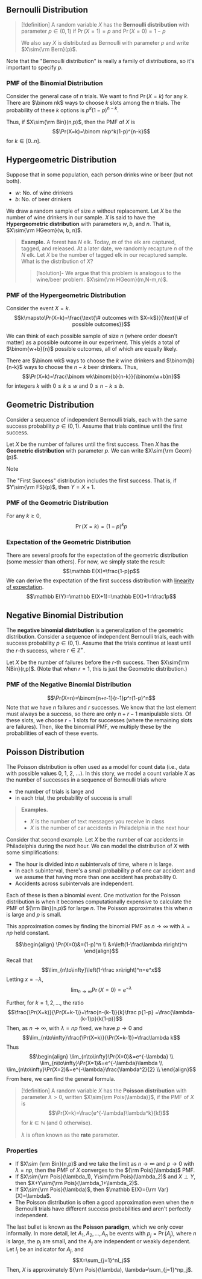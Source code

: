 ## Bernoulli Distribution

>[!definition]
>A random variable $X$ has the **Bernoulli distribution** with parameter $p\in (0,1)$ if $\Pr(X=1)=p$ and $\Pr(X=0)=1-p$ 
>
>We also say $X$ is distributed as Bernoulli with parameter $p$ and write $X\sim{\rm Bern}(p)$.

Note that the "Bernoulli distribution" is really a family of distributions, so it's important to specify $p$. 

### PMF of the Binomial Distribution

Consider the general case of $n$ trials. We want to find $\Pr(X=k)$ for any $k$. There are $\binom nk$ ways to choose $k$ slots among the $n$ trials. The probability of these $k$ options is $p^k(1-p)^{n-k}$. 

Thus, if $X\sim{\rm Bin}(n,p)$, then the PMF of $X$ is
$$\Pr(X=k)=\binom nkp^k(1-p)^{n-k}$$
for $k\in [0..n]$. 
## Hypergeometric Distribution

Suppose that in some population, each person drinks wine or beer (but not both).
- $w$: No. of wine drinkers
- $b$: No. of beer drinkers

We draw a random sample of size $n$ without replacement. Let $X$ be the number of wine drinkers in our sample. $X$ is said to have the **Hypergeometric distribution** with parameters $w, b,$ and $n$. That is, $X\sim{\rm HGeom}(w, b, n)$.

>**Example.** A forest has $N$ elk. Today, $m$ of the elk are captured, tagged, and released. At a later date, we randomly recapture $n$ of the $N$ elk. Let $X$ be the number of tagged elk in our recaptured sample.  What is the distribution of $X$?
>
>>[!solution]-
>>We argue that this problem is analogous to the wine/beer problem. $X\sim{\rm HGeom}(m,N-m,n)$.
### PMF of the Hypergeometric Distribution

Consider the event $X=k$.
$$k\mapsto\Pr(X=k)=\frac{\text{\# outcomes with $X=k$}}{\text{\# of possible outcomes}}$$

We can think of each possible sample of size $n$ (where order doesn't matter) as a possible outcome in our experiment. This yields a total of $\binom{w+b}{n}$ possible outcomes, all of which are equally likely. 

There are $\binom wk$ ways to choose the $k$ wine drinkers and $\binom{b}{n-k}$ ways to choose the $n-k$ beer drinkers. Thus,
$$\Pr(X=k)=\frac{\binom wk\binom{b}{n-k}}{\binom{w+b}n}$$
for integers $k$ with $0\leq k\leq w$ and $0\leq n-k\leq b$. 

## Geometric Distribution

Consider a sequence of independent Bernoulli trials, each with the same success probability $p\in(0,1)$. Assume that trials continue until the first success.

Let $X$ be the number of failures until the first success. Then $X$ has the **Geometric distribution** with parameter $p$. We can write $X\sim{\rm Geom}(p)$. 

>[!note]
>The "First Success" distribution includes the first success. That is, if $Y\sim{\rm FS}(p)$, then $Y=X+1$. 

### PMF of the Geometric Distribution

For any $k\geq 0$, 
$$\Pr(X=k)=(1-p)^kp$$
### Expectation of the Geometric Distribution

There are several proofs for the expectation of the geometric distribution (some messier than others). For now, we simply state the result:
$$\mathbb E(X)=\frac{1-p}p$$
We can derive the expectation of the first success distribution with [linearity of expectation](Expectation.md#Linearity%20of%20Expectation). $$\mathbb E(Y)=\mathbb E(X+1)=\mathbb E(X)+1=\frac1p$$

 ## Negative Binomial Distribution

The **negative binomial distribution** is a generalization of the geometric distribution. Consider a sequence of independent Bernoulli trials, each with success probability $p\in(0,1)$. Assume that the trials continue at least until the $r$-th success, where $r\in\mathbb Z^+$. 

Let $X$ be the number of failures before the $r$-th success. Then $X\sim{\rm NBin}(r,p)$. (Note that when $r=1$, this is just the Geometric distribution.)

### PMF of the Negative Binomial Distribution
$$\Pr(X=n)=\binom{n+r-1}{r-1}p^r(1-p)^n$$
Note that we have $n$ failures and $r$ successes. We know that the last element must always be a success, so there are only $n+r-1$ manipulable slots. Of these slots, we choose $r-1$ slots for successes (where the remaining slots are failures). Then, like the binomial PMF, we multiply these by the probabilities of each of these events.

## Poisson Distribution

The Poisson distribution is often used as a model for count data (i.e., data with possible values 0, 1, 2, ...). In this story, we model a count variable $X$ as the number of successes in a sequence of Bernoulli trials where
- the number of trials is large and
- in each trial, the probability of success is small

>**Examples.**
>- $X$ is the number of text messages you receive in class
>- $X$ is the number of car accidents in Philadelphia in the next hour

Consider that second example. Let $X$ be the number of car accidents in Philadelphia during the next hour. We can model the distribution of $X$ with some simplifications:
- The hour is divided into $n$ subintervals of time, where $n$ is large.
- In each subinterval, there's a small probability $p$ of one car accident and we assume that having more than one accident has probability 0. 
- Accidents across subintervals are independent.

Each of these is then a binomial event. One motivation for the Poisson distribution is when it becomes computationally expensive to calculate the PMF of ${\rm Bin}(n,p)$ for large $n$. The Poisson approximates this when $n$ is large and $p$ is small.

This approximation comes by finding the binomial PMF as $n\to\infty$ with $\lambda=np$ held constant.

$$\begin{align}
\Pr(X=0)&=(1-p)^n \\
&=\left(1-\frac\lambda n\right)^n
\end{align}$$
Recall that $$\lim_{n\to\infty}\left(1-\frac xn\right)^n=e^x$$
Letting $x=-\lambda$,
$$\lim_{n\to\infty}\Pr(X=0)=e^{-\lambda}$$

Further, for $k=1,2,\dots$, the ratio $$\frac{\Pr(X=k)}{\Pr(X=k-1)}=\frac{n-(k-1)}{k}\frac p{1-p} =\frac{\lambda-(k-1)p}{k(1-p)}$$
Then, as $n\to\infty$, with $\lambda=np$ fixed, we have $p\to0$ and 
$$\lim_{n\to\infty}\frac{\Pr(X=k)}{\Pr(X=k-1)}=\frac\lambda k$$
Thus $$\begin{align}
\lim_{n\to\infty}\Pr(X=0)&=e^{-\lambda} \\
\lim_{n\to\infty}\Pr(X=1)&=e^{-\lambda}\lambda \\
\lim_{n\to\infty}\Pr(X=2)&=e^{-\lambda}\frac{\lambda^2}{2} \\
\end{align}$$
From here, we can find the general formula.

>[!definition]
>A random variable $X$ has the **Poisson distribution** with parameter $\lambda>0$, written $X\sim{\rm Pois(\lambda)}$, if the PMF of $X$ is $$\Pr(X=k)=\frac{e^{-\lambda}\lambda^k}{k!}$$
>for $k\in\mathbb N$ (and 0 otherwise).
>
>$\lambda$ is often known as the **rate** parameter.

### Properties
- If $X\sim {\rm Bin}(n,p)$ and we take the limit as $n\to\infty$ and $p\to0$ with $\lambda=np$, then the PMF of $X$ converges to the ${\rm Pois}(\lambda)$ PMF.
- If $X\sim{\rm Pois}(\lambda_1), Y\sim{\rm Pois}(\lambda_2)$ and $X\perp Y$, then $X+Y\sim{\rm Pois}(\lambda_1+\lambda_2)$.
- If $X\sim{\rm Pois}(\lambda)$, then $\mathbb E(X)={\rm Var}(X)=\lambda$.
- The Poisson distribution is often a good approximation even when the $n$ Bernoulli trials have different success probabilities and aren't perfectly independent. 

The last bullet is known as the **Poisson paradigm**, which we only cover informally. In more detail, let $A_1, A_2,\dots, A_n$ be events with $p_j=\Pr(A_j)$, where $n$ is large, the $p_j$ are small, and the $A_j$ are independent or weakly dependent. Let $I_j$ be an indicator for $A_j$, and 
$$X=\sum_{j=1}^nI_j$$
Then, $X$ is approximately ${\rm Pois}(\lambda), \lambda=\sum_{j=1}^np_j$. 